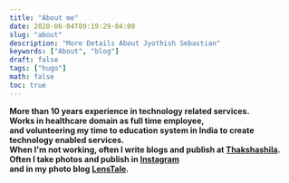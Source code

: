 ```yaml
---
title: "About me"
date: 2020-06-04T09:19:29-04:00
slug: "about"
description: "More Details About Jyothish Sebastian"
keywords: ["About", "blog"]
draft: false
tags: ["hugo"]
math: false
toc: true
---
```


 **More than 10 years experience in technology related services.  
 Works in healthcare domain as full time employee,  
 and volunteering my time to education system in India to create technology enabled services.   
 When I'm not working, often I write blogs and publish at
[Thakshashila](https://thakshashila.com/).  
Often I take photos and publish in [Instagram](https://www.instagram.com/jyodsh/)  
and in my photo blog [LensTale](https://www.lenstale.com/).**
